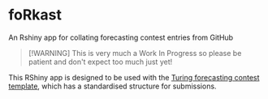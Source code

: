 # foRkast

An Rshiny app for collating forecasting contest entries from GitHub

> [!WARNING] This is very much a Work In Progress so please be patient and don't expect too much just yet!

This RShiny app is designed to be used with the [Turing forecasting contest template](https://github.com/TuringPPL/forecasting-contest-template), which has a standardised structure for submissions.
